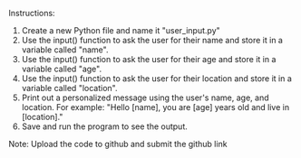 Instructions:
1. Create a new Python file and name it "user_input.py"
2. Use the input() function to ask the user for their name and store it in a variable called "name".
3. Use the input() function to ask the user for their age and store it in a variable called "age".
4. Use the input() function to ask the user for their location and store it in a variable called "location".
5. Print out a personalized message using the user's name, age, and location. For example: "Hello [name], you are [age] years old and live in [location]."
6. Save and run the program to see the output.




Note: Upload the code to github and submit the github link
